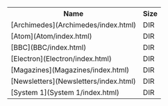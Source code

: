 <table>
<tr><th>Name</th><th>Size</th></tr>
<tr><td>[Archimedes](Archimedes/index.html)</td><td>DIR</td></tr>
<tr><td>[Atom](Atom/index.html)</td><td>DIR</td></tr>
<tr><td>[BBC](BBC/index.html)</td><td>DIR</td></tr>
<tr><td>[Electron](Electron/index.html)</td><td>DIR</td></tr>
<tr><td>[Magazines](Magazines/index.html)</td><td>DIR</td></tr>
<tr><td>[Newsletters](Newsletters/index.html)</td><td>DIR</td></tr>
<tr><td>[System 1](System 1/index.html)</td><td>DIR</td></tr>
</table>
